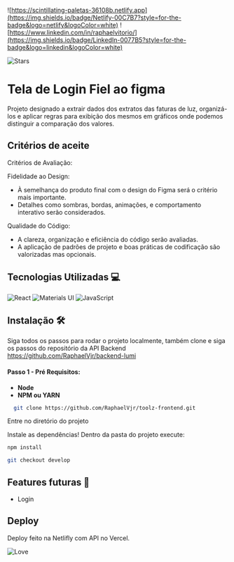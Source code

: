 ![https://scintillating-paletas-36108b.netlify.app](https://img.shields.io/badge/Netlify-00C7B7?style=for-the-badge&logo=netlify&logoColor=white)
![https://www.linkedin.com/in/raphaelvitorio/](https://img.shields.io/badge/LinkedIn-0077B5?style=for-the-badge&logo=linkedin&logoColor=white)

![Stars](https://img.shields.io/github/stars/{username}/{repo-name}.svg)

# Tela de Login Fiel ao figma

Projeto designado a extrair dados dos extratos das faturas de luz, organizá-los e aplicar regras para exibição dos mesmos em gráficos onde podemos distinguir a comparação dos valores.

## Critérios de aceite


Critérios de Avaliação:

Fidelidade ao Design:
   - À semelhança do produto final com o design do Figma será o critério mais importante.
   - Detalhes como sombras, bordas, animações, e comportamento interativo serão considerados.

Qualidade do Código:
   - A clareza, organização e eficiência do código serão avaliadas.
   - A aplicação de padrões de projeto e boas práticas de codificação são valorizadas mas opcionais.





## Tecnologias Utilizadas 💻
![React](https://img.shields.io/badge/React-20232A?style=for-the-badge&logo=react&logoColor=61DAFB) 
![Materials UI](https://img.shields.io/badge/Tailwind_CSS-38B2AC?style=for-the-badge&logo=tailwind-css&logoColor=white)
![JavaScript](https://img.shields.io/badge/JavaScript-F7DF1E?style=for-the-badge&logo=javascript&logoColor=black)


## Instalação :hammer_and_wrench:
Siga todos os passos para rodar o projeto localmente, também clone e siga os passos do repositório da API Backend https://github.com/RaphaelVjr/backend-lumi

#### Passo 1 - Pré Requisitos:

- **Node**
- **NPM ou YARN**

```bash
  git clone https://github.com/RaphaelVjr/toolz-frontend.git
```

Entre no diretório do projeto

Instale as dependências! Dentro da pasta do projeto execute: 
```sh
npm install
```
```sh
git checkout develop
```

## Features futuras :rocket:

- Login



## Deploy

Deploy feito na Netlifly com API no Vercel.


![Love](http://ForTheBadge.com/images/badges/built-with-love.svg)
